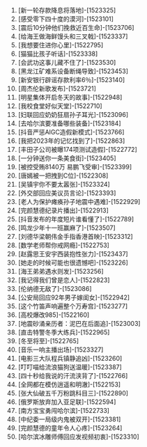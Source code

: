 
1. [新一轮存款降息将落地]-[1523325]
1. [感受零下四十度的漠河]-[1523101]
1. [震后10分钟他们挽救近百生命]-[1523706]
1. [给海王做海鲜馒头和三叉戟]-[1523337]
1. [我想要住进你心里]-[1522795]
1. [猫猫比孩子听话]-[1523338]
1. [会武功这事儿藏不住了]-[1523530]
1. [黑龙江矿难系设备断绳导致]-[1523453]
1. [新安银行辟谣存款利率6％]-[1523140]
1. [周杰伦新歌发布]-[1523721]
1. [明星集体开启冬天的故事]-[1522948]
1. [我校食堂好似天堂]-[1522710]
1. [妇联回应奶奶狂扇孙子耳光]-[1523096]
1. [去哈尔滨要准备哪些装备]-[1523184]
1. [抖音严惩AIGC造假新模式]-[1523766]
1. [我把2023年的记忆找到了]-[1522863]
1. [丰田子公司被曝174项测试造假]-[1522772]
1. [一分钟送你一条美食街]-[1523405]
1. [被控受贿8140万 易鹏飞受审]-[1523399]
1. [唐嫣被一把拽到C位]-[1522308]
1. [吴镇宇你不要太嚣张]-[1523324]
1. [外交部回应美议员言论]-[1523393]
1. [老人为保护瘫痪孙子地震中遇难]-[1522929]
1. [完颜慧德纪录片播出]-[1522913]
1. [抖音发布的年度短片谁看懂了]-[1522789]
1. [鸣龙少年十一班赢麻了]-[1523507]
1. [刘德华梁朝伟金手指香港首映]-[1523312]
1. [数学老师帮你戒网瘾]-[1522753]
1. [赵露思王安宇西装抱性张力]-[1523437]
1. [她走的时候可能也很遗憾吧]-[1523226]
1. [海王弟弟遇水则发]-[1523256]
1. [我记得我们曾是恋人]-[1522823]
1. [伦纳德无敌了]-[1523086]
1. [公安局回应92年男子嫁闺女]-[1522942]
1. [这个竹笛声响遍整个万寿宫]-[1523277]
1. [高校爆改985]-[1522160]
1. [地震砂涌亲历者：泥巴在后面追]-[1523003]
1. [直击特警冬季大练兵]-[1522965]
1. [冬至将至]-[1522765]
1. [音乐一响主播出场]-[1523327]
1. [电影三大队程兵镇静追凶]-[1523260]
1. [叮叮喵给流浪猫狗送温暖]-[1523387]
1. [四十秒给我说的汗流浃背了]-[1522766]
1. [全网都在模仿逍遥和明澈]-[1522153]
1. [张大仙破五千万粉跳科目三]-[1522890]
1. [俄罗斯放弃加入亚足联]-[1522594]
1. [南方宝宝勇闯哈尔滨]-[1522733]
1. [中纪委一局级内鬼被双开]-[1523381]
1. [完颜慧德的童年令人心疼]-[1523264]
1. [哈尔滨冰雕师傅回应发视频初衷]-[1523310]